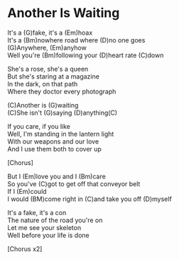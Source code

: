 # Another Is Waiting

It's a (G)fake, it's a (Em)hoax  
It's a (Bm)nowhere road where (D)no one goes  
(G)Anywhere, (Em)anyhow  
Well you're (Bm)following your (D)heart rate (C)down  
  

She's a rose, she's a queen  
But she's staring at a magazine  
In the dark, on that path  
Where they doctor every photograph  
  

(C)Another is (G)waiting  
(C)She isn't (G)saying (D)anything(C)  
  

If you care, if you like  
Well, I'm standing in the lantern light  
With our weapons and our love  
And I use them both to cover up  
  

\[Chorus\]  
  

But I (Em)love you and I (Bm)care  
So you've (C)got to get off that conveyor belt  
If I (Em)could  
I would (BM)come right in (C)and take you off (D)myself  
  

It's a fake, it's a con  
The nature of the road you're on  
Let me see your skeleton  
Well before your life is done  
  

\[Chorus x2\]
